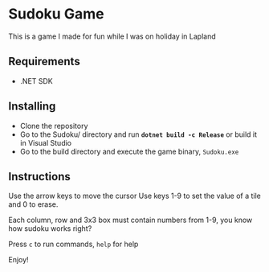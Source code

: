 # Sudoku Game
This is a game I made for fun while I was on holiday in Lapland

## Requirements
- .NET SDK

## Installing
- Clone the repository
- Go to the Sudoku/ directory and run **`dotnet build -c Release`** or build it in Visual Studio
- Go to the build directory and execute the game binary, `Sudoku.exe`

## Instructions
Use the arrow keys to move the cursor
Use keys 1-9 to set the value of a tile and 0 to erase.

Each column, row and 3x3 box must contain numbers from 1-9, you know how sudoku works right?

Press `c` to run commands, `help` for help

Enjoy!
